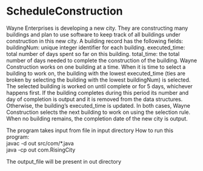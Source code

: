 # ScheduleConstruction
Wayne Enterprises is developing a new city. They are constructing many buildings and plan to use software to keep track of all buildings under construction in this new city. A building record has the following fields: buildingNum: unique integer identifier for each building. executed_time: total number of days spent so far on this building. total_time: the total number of days needed to complete the construction of the building. Wayne Construction works on one building at a time. When it is time to select a building to work on, the building with the lowest executed_time (ties are broken by selecting the building with the lowest buildingNum) is selected. The selected building is worked on until complete or for 5 days, whichever happens first. If the building completes during this period its number and day of completion is output and it is removed from the data structures. Otherwise, the building’s executed_time is updated. In both cases, Wayne Construction selects the next building to work on using the selection rule. When no building remains, the completion date of the new city is output.

The program takes input from file in input directory
How to run this program: \
javac -d out src/com/*.java \
java -cp out com.RisingCity 

The output_file will be present in out directory
